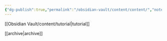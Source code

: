 ```yaml
---
{"dg-publish":true,"permalink":"/obsidian-vault/content/content/","noteIcon":""}
---
```


[[Obsidian Vault/content/tutorial\|tutorial]]

[[archive\|archive]]


